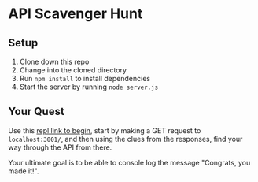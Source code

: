 # API Scavenger Hunt

## Setup

1. Clone down this repo
1. Change into the cloned directory
1. Run `npm install` to install dependencies
1. Start the server by running `node server.js`

## Your Quest

Use this [repl link to begin](https://repl.it/languages/babel), start by making a GET request to `localhost:3001/`, and then using the clues from the responses, find your way through the API from there.

Your ultimate goal is to be able to console log the message "Congrats, you made it!".
